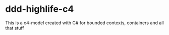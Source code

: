 # ddd-highlife-c4
This is a c4-model created with C# for bounded contexts, containers and all that stuff
